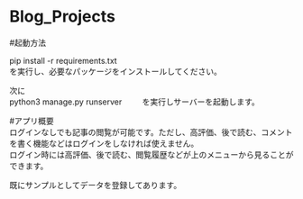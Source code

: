 # Blog_Projects

#起動方法  

pip install -r requirements.txt  
を実行し、必要なパッケージをインストールしてください。  

次に  
python3 manage.py runserver  　　
を実行しサーバーを起動します。  

#アプリ概要  
ログインなしでも記事の閲覧が可能です。ただし、高評価、後で読む、コメントを書く機能などはログインをしなければ使えません。  
ログイン時には高評価、後で読む、閲覧履歴などが上のメニューから見ることができます。  

既にサンプルとしてデータを登録してあります。
